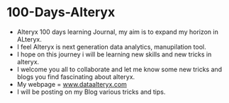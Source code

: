 # 100-Days-Alteryx

- Alteryx 100 days learning Journal, my aim is to expand my horizon in ALteryx.
- I feel Alteryx is next generation data analytics, manupilation tool.
- I hope on this journey i will be learning new skills and new tricks in alteryx.
- I welcome you all to collaborate and let me know some new tricks and blogs you find fascinating about alteryx.
- My webpage = www.dataalteryx.com
- I will be posting on my Blog various tricks and tips.

